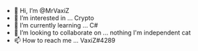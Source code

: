 - 👋 Hi, I’m @MrVaxiZ
- 👀 I’m interested in ... Crypto
- 🌱 I’m currently learning ... C#
- 💞️ I’m looking to collaborate on ... nothing I'm independent cat
- 📫 How to reach me ... VaxiZ#4289

